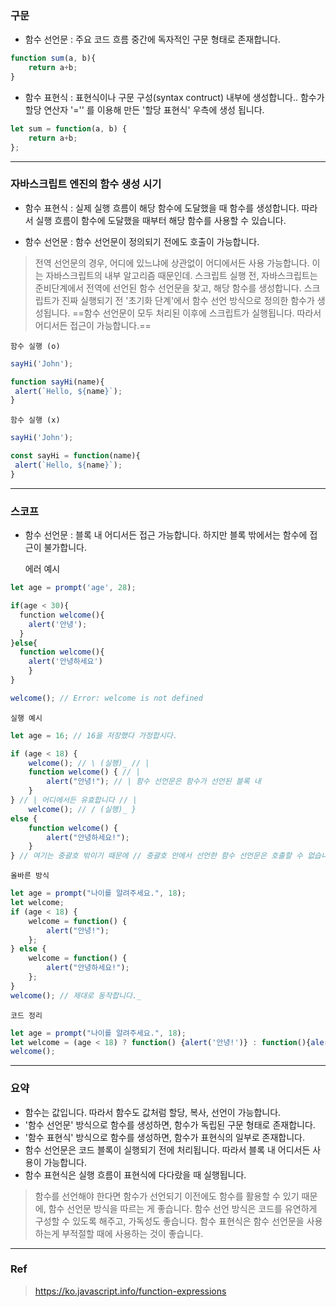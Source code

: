 
### 구문 

- 함수 선언문 : 주요 코드 흐름 중간에 독자적인 구문 형태로 존재합니다.
```js
function sum(a, b){
	return a+b;
}
```

- 함수 표현식 : 표현식이나 구문 구성(syntax contruct) 내부에 생성합니다.. 함수가 할당 연산자 '='' 를 이용해 만든 '할당 표현식' 우측에 생성 됩니다.

```js
let sum = function(a, b) {
	return a+b;
};
``` 

--- 

### 자바스크립트 엔진의 함수 생성 시기 

- 함수 표현식 : 실제 실행 흐름이 해당 함수에 도달했을 때 함수를 생성합니다. 따라서 실행 흐름이 함수에 도달했을 때부터 해당 함수를 사용할 수 있습니다. 

- 함수 선언문 : 함수 선언문이 정의되기 전에도 호출이 가능합니다. 

> 전역 선언문의 경우, 어디에 있느냐에  상관없이 어디에서든 사용 가능합니다. 이는  자바스크립트의 내부 알고리즘 때문인데. 스크립트 실행 전, 자바스크립트는 준비단계에서 전역에 선언된 함수 선언문을 찾고, 해당 함수를 생성합니다.  스크립트가 진짜 실행되기 전 '초기화 단계'에서 함수 선언 방식으로 정의한 함수가 생성됩니다.
  ==함수 선언문이 모두 처리된 이후에 스크립트가 실행됩니다. 따라서 어디서든 접근이  가능합니다.== 

	함수 실행 (o)
```js
sayHi('John');

function sayHi(name){
 alert(`Hello, ${name}`);
}
```

	함수 실행 (x)
```js
sayHi('John');

const sayHi = function(name){
 alert(`Hello, ${name}`);
}
```

--- 

### 스코프 

- 함수 선언문 : 블록 내 어디서든 접근 가능합니다. 하지만 블록 밖에서는 함수에 접근이 불가합니다.

	에러 예시 
```js 
let age = prompt('age', 28);

if(age < 30){
  function welcome(){
    alert('안녕');
  }
}else{
  function welcome(){
	alert('안녕하세요')
	}
}

welcome(); // Error: welcome is not defined
```

	실행 예시 
```js 
let age = 16; // 16을 저장했다 가정합시다. 

if (age < 18) { 
	welcome(); // \ (실행)_ // | 
	function welcome() { // | 
		alert("안녕!"); // | 함수 선언문은 함수가 선언된 블록 내 
	}
} // | 어디에서든 유효합니다 // | 
	welcome(); // / (실행)_ } 
else { 
	function welcome() { 
		alert("안녕하세요!");
	} 
} // 여기는 중괄호 밖이기 때문에 // 중괄호 안에서 선언한 함수 선언문은 호출할 수 없습니다. _welcome(); // Error: welcome is not defined_
```

	올바른 방식
```js
let age = prompt("나이를 알려주세요.", 18); 
let welcome; 
if (age < 18) { 
	welcome = function() { 
		alert("안녕!"); 
	}; 
} else { 
	welcome = function() { 
		alert("안녕하세요!");
	}; 
} 
welcome(); // 제대로 동작합니다._
```

	코드 정리 
```js
let age = prompt("나이를 알려주세요.", 18); 
let welcome = (age < 18) ? function() {alert('안녕!')} : function(){alert('안녕하세요!')}
welcome();
```

---

### 요약 

- 함수는 값입니다. 따라서 함수도 값처럼 할당, 복사, 선언이 가능합니다.
- '함수 선언문' 방식으로 함수를 생성하면, 함수가 독립된 구문 형태로 존재합니다. 
- '함수 표현식' 방식으로 함수를 생성하면, 함수가 표현식의 일부로 존재합니다. 
- 함수 선언문은 코드 블록이 실행되기 전에 처리됩니다.  따라서 블록 내 어디서든 사용이 가능합니다.
- 함수 표현식은 실행 흐름이 표현식에 다다랐을 때 실행됩니다.

> 함수를 선언해야 한다면 함수가 선언되기 이전에도 함수를 활용할 수 있기 때문에, 함수 선언문 방식을 따르는 게 좋습니다. 함수 선언 방식은 코드를 유연하게 구성할 수 있도록 해주고, 가독성도 좋습니다. 함수 표현식은 함수 선언문을 사용하는게 부적절할 때에 사용하는 것이 좋습니다.


----
### Ref

> https://ko.javascript.info/function-expressions